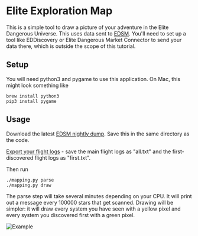 Elite Exploration Map
=====================
This is a simple tool to draw a picture of your adventure in the Elite Dangerous Universe. This uses data sent to [EDSM](https://edsm.net). You'll need to set up a tool like EDDiscovery or Elite Dangerous Market Connector to send your data there, which is outside the scope of this tutorial.

Setup
-----
You will need python3 and pygame to use this application. On Mac, this might look something like

```
brew install python3
pip3 install pygame
```


Usage
-----
Download the latest [EDSM nightly dump](https://www.edsm.net/dump/systemsWithCoordinates.json). Save this in the same directory as the code.

[Export your flight logs](https://www.edsm.net/en/settings/export) - save the main flight logs as "all.txt" and the first-discovered flight logs as "first.txt".

Then run

    ./mapping.py parse
    ./mapping.py draw

The parse step will take several minutes depending on your CPU. It will print out a message every 100000 stars that get scanned. Drawing will be simpler: it will draw every system you have seen with a yellow pixel and every system you discovered first with a green pixel.

![Example](example.png)
